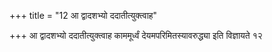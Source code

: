 +++
title = "12 आ द्वादशभ्यो ददातीत्युक्त्वाह"

+++
आ द्वादशभ्यो ददातीत्युक्त्वाह काममूर्ध्वं देयमपरिमितस्यावरुद्ध्या इति विज्ञायते १२